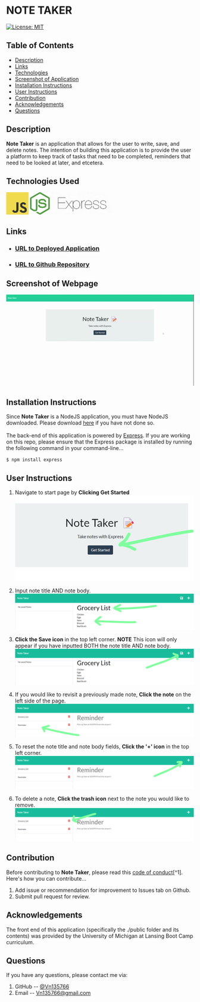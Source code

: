 # NOTE TAKER
[![License: MIT](https://img.shields.io/badge/License-MIT-yellow.svg)](https://opensource.org/licenses/MIT)

## Table of Contents
- [Description](#Description)
- [Links](##Links)
- [Technologies](##Technologies)
- [Screenshot of Application](#Screenshot-of-Application)
- [Installation Instructions](#Installation-Instructions)
- [User Instructions](#User-Instructions)
- [Contribution](#Contribution)
- [Acknowledgements](#Acknowledgements)
- [Questions](#Questions)

## Description
**Note Taker** is an application that allows for the user to write, save, and delete notes.  The intention of building this application is to provide the user a platform to keep track of tasks that need to be completed, reminders that need to be looked at later, and etcetera. 

## Technologies Used
![javascript logo](./assets/images/javascript.png)
![nodejs logo](./assets/images/nodejs-logo.png)
![express logo](./assets/images/express-logo.png)


## Links
- ### [URL to Deployed Application](https://note-taker-app.onrender.com/)
- ### [URL to Github Repository](https://github.com/VN135766/11--Note--Taker)

## Screenshot of Webpage
![alt](./assets/images/note-taker-application.gif)

## Installation Instructions
Since **Note Taker** is a NodeJS application, you must have NodeJS downloaded. Please download [here](https://nodejs.org/en/download/) if you have not done so.
<br><br>
The back-end of this application is powered by [Express](https://www.npmjs.com/package/inquirer). If you are working on this repo, please ensure that the Express package is installed by running the following command in your command-line...
```
$ npm install express
```

## User Instructions
1. Navigate to start page by **Clicking Get Started**<br>
![step1](./assets/images/step1.png)

2. Input note title AND note body.<br>
![step2](./assets/images/step2.png)

3. **Click the Save icon** in the top left corner.  __NOTE__ This icon will only appear if you have inputted BOTH the note title AND note body. <br>
![step3](./assets/images/step3.png)

4. If you would like to revisit a previously made note, **Click the note** on the left side of the page.<br>
![step4](./assets/images/step4.png)

5. To reset the note title and note body fields, **Click the '+' icon** in the top left corner.<br>
![step5](./assets/images/step5.png)

6. To delete a note, **Click the trash icon** next to the note you would like to remove.<br>
![step6](./assets/images/step6.png)

  
## Contribution
Before contributing to **Note Taker**, please read this [code of conduct](code_of_conduct.md)[^1].<br>
Here's how you can contribute...
1. Add issue or recommendation for improvement to Issues tab on Github.
2. Submit pull request for review.

## Acknowledgements
The front end of this application (specifically the ./public folder and its contents) was provided by the University of Michigan at Lansing Boot Camp curriculum.

## Questions
If you have any questions, please contact me via:
1. GitHub -- [@Vn135766](https://github.com/vn135766)
2. Email -- Vn135766@gmail.com
